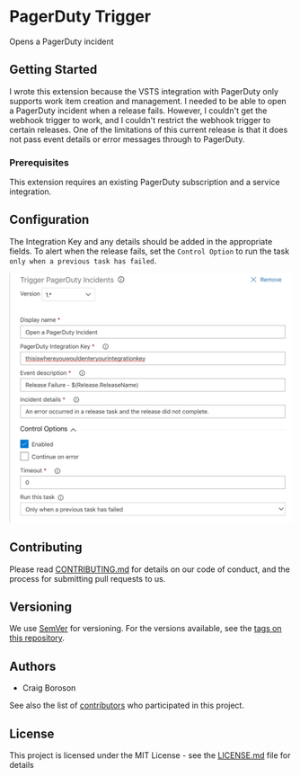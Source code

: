
# PagerDuty Trigger

Opens a PagerDuty incident

## Getting Started

I wrote this extension because the VSTS integration with PagerDuty only supports work item creation and management.  I needed to be able to open a PagerDuty incident when a release fails.  However, I couldn't get the webhook trigger to work, and I couldn't restrict the webhook trigger to certain releases.  One of the limitations of this current release is that it does not pass event details or error messages through to PagerDuty.

### Prerequisites
This extension requires an existing PagerDuty subscription and a service integration.

## Configuration
The Integration Key and any details should be added in the appropriate fields.  To alert when the release fails, set the `Control Option` to run the task `only when a previous task has failed`.

![](https://raw.githubusercontent.com/cboroson/PD-Trigger/master/readme-image1.jpg)

## Contributing

Please read [CONTRIBUTING.md](https://gist.github.com/PurpleBooth/b24679402957c63ec426) for details on our code of conduct, and the process for submitting pull requests to us.

## Versioning

We use [SemVer](http://semver.org/) for versioning. For the versions available, see the [tags on this repository](https://github.com/your/project/tags). 

## Authors

* Craig Boroson 

See also the list of [contributors](https://github.com/cboroson/PD-Trigger/contributors) who participated in this project.

## License

This project is licensed under the MIT License - see the [LICENSE.md](LICENSE.md) file for details


